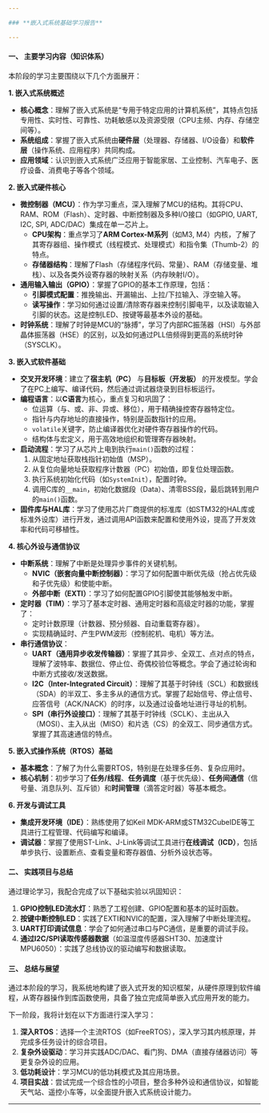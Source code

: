 ```yaml
---

### **嵌入式系统基础学习报告**

---
```


#### **一、 主要学习内容（知识体系）**

本阶段的学习主要围绕以下几个方面展开：

**1. 嵌入式系统概述**
   - **核心概念**：理解了嵌入式系统是“专用于特定应用的计算机系统”，其特点包括专用性、实时性、可靠性、功耗敏感以及资源受限（CPU主频、内存、存储空间等）。
   - **系统组成**：掌握了嵌入式系统由**硬件层**（处理器、存储器、I/O设备）和**软件层**（操作系统、应用程序）共同构成。
   - **应用领域**：认识到嵌入式系统广泛应用于智能家居、工业控制、汽车电子、医疗设备、消费电子等各个领域。

**2. 嵌入式硬件核心**
   - **微控制器（MCU）**：作为学习重点，深入理解了MCU的结构。其将CPU、RAM、ROM（Flash）、定时器、中断控制器及多种I/O接口（如GPIO, UART, I2C, SPI, ADC/DAC）集成在单一芯片上。
     - **CPU架构**：重点学习了**ARM Cortex-M系列**（如M3, M4）内核，了解了其寄存器组、操作模式（线程模式、处理模式）和指令集（Thumb-2）的特点。
     - **存储器结构**：理解了Flash（存储程序代码、常量）、RAM（存储变量、堆栈）、以及各类外设寄存器的映射关系（内存映射I/O）。
   - **通用输入输出（GPIO）**：掌握了GPIO的基本工作原理，包括：
     - **引脚模式配置**：推挽输出、开漏输出、上拉/下拉输入、浮空输入等。
     - **读写操作**：学习如何通过设置/清除寄存器来控制引脚电平，以及读取输入引脚的状态。这是控制LED、按键等最基本外设的基础。
   - **时钟系统**：理解了时钟是MCU的“脉搏”，学习了内部RC振荡器（HSI）与外部晶体振荡器（HSE）的区别，以及如何通过PLL倍频得到更高的系统时钟（SYSCLK）。

**3. 嵌入式软件基础**
   - **交叉开发环境**：建立了**宿主机（PC）** 与**目标板（开发板）** 的开发模型。学会了在PC上编写、编译代码，然后通过调试器烧录到目标板运行。
   - **编程语言**：以**C语言**为核心，重点复习和巩固了：
     - 位运算（与、或、非、异或、移位），用于精确操控寄存器特定位。
     - 指针与内存地址的直接操作，特别是函数指针的应用。
     - `volatile`关键字，防止编译器优化对硬件寄存器操作的代码。
     - 结构体与宏定义，用于高效地组织和管理寄存器映射。
   - **启动流程**：学习了从芯片上电到执行`main()`函数的过程：
     1. 从固定地址获取栈指针初始值（MSP）。
     2. 从复位向量地址获取程序计数器（PC）初始值，即复位处理函数。
     3. 执行系统初始化代码（如`SystemInit`），配置时钟。
     4. 调用C库的`__main`，初始化数据段（Data）、清零BSS段，最后跳转到用户的`main()`函数。
   - **固件库与HAL库**：学习了使用芯片厂商提供的标准库（如STM32的HAL库或标准外设库）进行开发，通过调用API函数来配置和使用外设，提高了开发效率和代码可移植性。

**4. 核心外设与通信协议**
   - **中断系统**：理解了中断是处理异步事件的关键机制。
     - **NVIC（嵌套向量中断控制器）**：学习了如何配置中断优先级（抢占优先级和子优先级）和使能中断。
     - **外部中断（EXTI）**：学习了如何配置GPIO引脚使其能够触发中断。
   - **定时器（TIM）**：学习了基本定时器、通用定时器和高级定时器的功能，掌握了：
     - 定时计数原理（计数器、预分频器、自动重载寄存器）。
     - 实现精确延时、产生PWM波形（控制舵机、电机）等方法。
   - **串行通信协议**：
     - **UART（通用异步收发传输器）**：掌握了其异步、全双工、点对点的特点，理解了波特率、数据位、停止位、奇偶校验位等概念。学会了通过轮询和中断方式接收/发送数据。
     - **I2C（Inter-Integrated Circuit）**：理解了其基于时钟线（SCL）和数据线（SDA）的半双工、多主多从的通信方式。掌握了起始信号、停止信号、应答信号（ACK/NACK）的时序，以及通过设备地址进行寻址的机制。
     - **SPI（串行外设接口）**：理解了其基于时钟线（SCLK）、主出从入（MOSI）、主入从出（MISO）和片选（CS）的全双工、同步通信方式。掌握了其高速通信的特点。

**5. 嵌入式操作系统（RTOS）基础**
   - **基本概念**：了解了为什么需要RTOS，特别是在处理多任务、复杂应用时。
   - **核心机制**：初步学习了**任务/线程**、**任务调度**（基于优先级）、**任务间通信**（信号量、消息队列、互斥锁）和**时间管理**（滴答定时器）等基本概念。

**6. 开发与调试工具**
   - **集成开发环境（IDE）**：熟练使用了如Keil MDK-ARM或STM32CubeIDE等工具进行工程管理、代码编写和编译。
   - **调试器**：掌握了使用ST-Link、J-Link等调试工具进行**在线调试（ICD）**，包括单步执行、设置断点、查看变量和寄存器值、分析外设状态等。

#### **二、 实践项目与总结**

通过理论学习，我配合完成了以下基础实验以巩固知识：
1.  **GPIO控制LED流水灯**：熟悉了工程创建、GPIO配置和基本的延时函数。
2.  **按键中断控制LED**：实践了EXTI和NVIC的配置，深入理解了中断处理流程。
3.  **UART打印调试信息**：学会了如何通过串口与PC通信，是重要的调试手段。
4.  **通过I2C/SPI读取传感器数据**（如温湿度传感器SHT30、加速度计MPU6050）：实践了总线协议的驱动编写和数据读取。

#### **三、 总结与展望**

通过本阶段的学习，我系统地构建了嵌入式开发的知识框架，从硬件原理到软件编程，从寄存器操作到库函数使用，具备了独立完成简单嵌入式应用开发的能力。

下一阶段，我将计划在以下方面进行深入学习：
1.  **深入RTOS**：选择一个主流RTOS（如FreeRTOS），深入学习其内核原理，并完成多任务设计的综合项目。
2.  **复杂外设驱动**：学习并实践ADC/DAC、看门狗、DMA（直接存储器访问）等更复杂外设的应用。
3.  **低功耗设计**：学习MCU的低功耗模式及其应用场景。
4.  **项目实战**：尝试完成一个综合性的小项目，整合多种外设和通信协议，如智能天气站、遥控小车等，以全面提升嵌入式系统设计能力。

---

